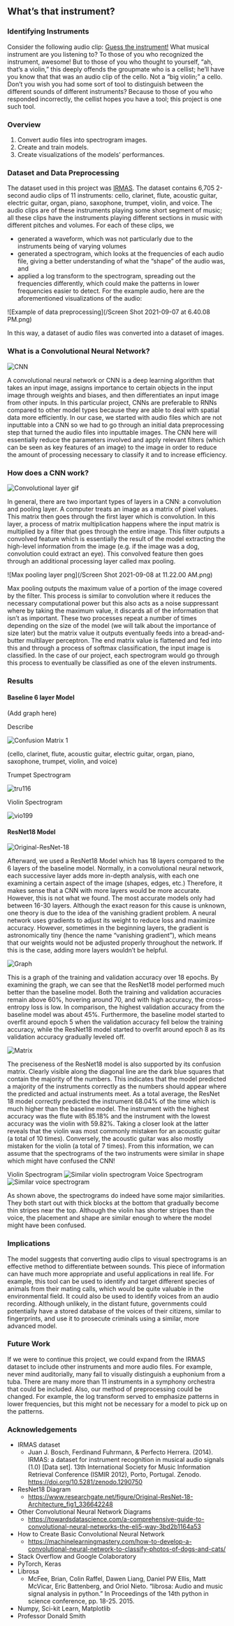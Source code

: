 ## What’s that instrument?
### Identifying Instruments

Consider the following audio clip: [Guess the instrument!](/008__[cel][nod][cla]0058__1.wav)
What musical instrument are you listening to? 
To those of you who recognized the instrument, awesome! But to those of you who thought to yourself, “ah, that’s a violin,” this deeply offends the groupmate who is a cellist; he’ll have you know that that was an audio clip of the cello. Not a “big violin;” a cello.
Don’t you wish you had some sort of tool to distinguish between the different sounds of different instruments? Because to those of you who responded incorrectly, the cellist hopes you have a tool; this project is one such tool.

### Overview

1. Convert audio files into spectrogram images.
2. Create and train models.
3. Create visualizations of the models’ performances.

### Dataset and Data Preprocessing
The dataset used in this project was [IRMAS](https://zenodo.org/record/1290750#.YTfo455KhTa). The dataset contains 6,705 2-second audio clips of 11 instruments: cello, clarinet, flute, acoustic guitar, electric guitar, organ, piano, saxophone, trumpet, violin, and voice. 
The audio clips are of these instruments playing some short segment of music; all these clips have the instruments playing different sections in music with different pitches and volumes.
For each of these clips, we
- generated a waveform, which was not particularly due to the instruments being of varying volumes
- generated a spectrogram, which looks at the frequencies of each audio file, giving a better understanding of what the “shape” of the audio was, and
- applied a log transform to the spectrogram, spreading out the frequencies differently, which could make the patterns in lower frequencies easier to detect.
For the example audio, here are the aforementioned visualizations of the audio:

![Example of data preprocessing](/Screen Shot 2021-09-07 at 6.40.08 PM.png)

In this way, a dataset of audio files was converted into a dataset of images.


### What is a Convolutional Neural Network?

![CNN](https://user-images.githubusercontent.com/89939151/132454209-9667744c-99cd-4575-bf75-b67d2253a3f4.PNG)

A convolutional neural network or CNN is a deep learning algorithm that takes an input image, assigns importance to certain objects in the input image through weights and biases, and then differentiates an input image from other inputs. In this particular project, CNNs are preferable to RNNs compared to other model types because they are able to deal with spatial data more efficiently. In our case, we started with audio files which are not inputtable into a CNN so we had to go through an initial data preprocessing step that turned the audio files into inputtable images. The CNN here will essentially reduce the parameters involved and apply relevant filters (which can be seen as key features of an image) to the image in order to reduce the amount of processing necessary to classify it and to increase efficiency. 

### How does a CNN work?

![Convolutional layer gif](/convlayer.gif)

In general, there are two important types of layers in a CNN: a convolution and pooling layer. A computer treats an image as a matrix of pixel values. This matrix then goes through the first layer which is convolution. In this layer, a process of matrix multiplication happens where the input matrix is multiplied by a filter that goes through the entire image. This filter outputs a convolved feature which is essentially the result of the model extracting the high-level information from the image (e.g. if the image was a dog, convolution could extract an eye). This convolved feature then goes through an additional processing layer called max pooling.

![Max pooling layer png](/Screen Shot 2021-09-08 at 11.22.00 AM.png)

Max pooling outputs the maximum value of a portion of the image covered by the filter. This process is similar to convolution where it reduces the necessary computational power but this also acts as a noise suppressant where by taking the maximum value, it discards all of the information that isn’t as important. These two processes repeat a number of times depending on the size of the model (we will talk about the importance of size later) but the matrix value it outputs eventually feeds into a bread-and-butter multilayer perceptron. The end matrix value is flattened and fed into this and through a process of softmax classification, the input image is classified. In the case of our project, each spectrogram would go through this process to eventually be classified as one of the eleven instruments. 

### Results
#### Baseline 6 layer Model
(Add graph here)

Describe

![Confusion Matrix 1](https://user-images.githubusercontent.com/89939151/132530832-3a73b26c-c709-4d11-9023-24958b1bddac.PNG)

(cello, clarinet, flute, acoustic guitar, electric guitar, organ, piano, saxophone, trumpet, violin, and voice)

Trumpet Spectrogram

![tru116](https://user-images.githubusercontent.com/89653898/132536117-68f6e373-7115-41ca-90f9-3af6c1fc7cdc.PNG)

Violin Spectrogram

![vio199](https://user-images.githubusercontent.com/89653898/132536253-a1b41f50-e7ad-4a9b-9cf3-6509bf7f2da7.PNG)

#### ResNet18 Model
![Original-ResNet-18](https://user-images.githubusercontent.com/89939151/132442868-598ad361-77bf-4ef8-b68c-192c2fab460f.png)

Afterward, we used a ResNet18 Model which has 18 layers compared to the 6 layers of the baseline model. Normally, in a convolutional neural network, each successive layer adds more in-depth analysis, with each one examining a certain aspect of the image (shapes, edges, etc.) Therefore, it makes sense that a CNN with more layers would be more accurate. However, this is not what we found. The most accurate models only had between 16-30 layers. Although the exact reason for this cause is unknown, one theory is due to the idea of the vanishing gradient problem. A neural network uses gradients to adjust its weight to reduce loss and maximize accuracy. However, sometimes in the beginning layers, the gradient is astronomically tiny (hence the name “vanishing gradient”), which means that our weights would not be adjusted properly throughout the network. If this is the case, adding more layers wouldn’t be helpful. 

![Graph](https://user-images.githubusercontent.com/89939151/132444419-06370ff0-d23a-4062-8c07-9506b12692cf.PNG)

This is a graph of the training and validation accuracy over 18 epochs. By examining the graph, we can see that the ResNet18 model performed much better than the baseline model. Both the training and validation accuracies remain above 60%, hovering around 70, and with high accuracy, the cross-entropy loss is low. In comparison, the highest validation accuracy from the baseline model was about 45%. Furthermore, the baseline model started to overfit around epoch 5 when the validation accuracy fell below the training accuracy, while the ResNet18 model started to overfit around epoch 8 as its validation accuracy gradually leveled off.

![Matrix](https://user-images.githubusercontent.com/89939151/132448414-0a822c84-0d4a-4816-840a-425d73dfcf60.PNG)

The preciseness of the ResNet18 model is also supported by its confusion matrix. Clearly visible along the diagonal line are the dark blue squares that contain the majority of the numbers. This indicates that the model predicted a majority of the instruments correctly as the numbers should appear where the predicted and actual instruments meet. As a total average, the ResNet 18 model correctly predicted the instrument 68.04% of the time which is much higher than the baseline model. The instrument with the highest accuracy was the flute with 85.18% and the instrument with the lowest accuracy was the violin with 59.82%. Taking a closer look at the latter reveals that the violin was most commonly mistaken for an acoustic guitar (a total of 10 times). Conversely, the acoustic guitar was also mostly mistaken for the violin (a total of 7 times). From this information, we can assume that the spectrograms of the two instruments were similar in shape which might have confused the CNN!

Violin Spectrogram
![Similar violin spectrogram](/vio108.png)
Voice Spectrogram
![Similar voice spectrogram](/voi103.png)

As shown above, the spectrograms do indeed have some major similarities. They both start out with thick blocks at the bottom that gradually become thin stripes near the top. Although the violin has shorter stripes than the voice, the placement and shape are similar enough to where the model might have been confused.

### Implications

The model suggests that converting audio clips to visual spectrograms is an effective method to differentiate between sounds. This piece of information can have much more appropriate and useful applications in real life. For example, this tool can be used to identify and target different species of animals from their mating calls, which would be quite valuable in the environmental field. It could also be used to identify voices from an audio recording. Although unlikely, in the distant future, governments could potentially have a stored database of the voices of their citizens, similar to fingerprints, and use it to prosecute criminals using a similar, more advanced model.

### Future Work
If we were to continue this project, we could expand from the IRMAS dataset to include other instruments and more audio files. For example, never mind auditorially, many fail to visually distinguish a euphonium from a tuba. There are many more than 11 instruments in a symphony orchestra that could be included.
Also, our method of preprocessing could be changed. For example, the log transform served to emphasize patterns in lower frequencies, but this might not be necessary for a model to pick up on the patterns.

### Acknowledgements
- IRMAS dataset
  - Juan J. Bosch, Ferdinand Fuhrmann, & Perfecto Herrera. (2014). IRMAS: a dataset for instrument recognition in musical audio signals (1.0) [Data set]. 13th International Society for Music Information Retrieval Conference (ISMIR 2012), Porto, Portugal. Zenodo. https://doi.org/10.5281/zenodo.1290750
- ResNet18 Diagram
  - https://www.researchgate.net/figure/Original-ResNet-18-Architecture_fig1_336642248
- Other Convolutional Neural Network Diagrams
  - https://towardsdatascience.com/a-comprehensive-guide-to-convolutional-neural-networks-the-eli5-way-3bd2b1164a53
- How to Create Basic Convolutional Neural Network
  - https://machinelearningmastery.com/how-to-develop-a-convolutional-neural-network-to-classify-photos-of-dogs-and-cats/
- Stack Overflow and Google Colaboratory
- PyTorch, Keras 
- Librosa
  - McFee, Brian, Colin Raffel, Dawen Liang, Daniel PW Ellis, Matt McVicar, Eric Battenberg, and Oriol Nieto. “librosa: Audio and music signal analysis in python.” In Proceedings of the 14th python in science conference, pp. 18-25. 2015.
- Numpy, Sci-kit Learn, Matplotlib
- Professor Donald Smith
